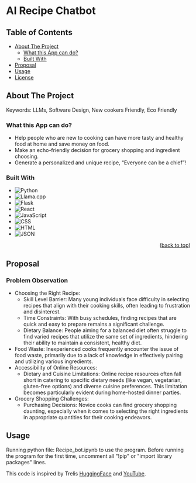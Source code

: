 # AI Recipe Chatbot
## Table of Contents
- [About The Project](#About_The_Project)
  -  [What this App can do?](#What_this_App_can_do?)
  -  [Built With](#Built_with)
- [Proposal](#Proposal)
- [Usage](#Usage)
- [License](#License)

<!-- ABOUT THE PROJECT -->
## About The Project
Keywords: LLMs, Software Design, New cookers Friendly, Eco Friendly

### What this App can do?
* Help people who are new to cooking can have more tasty and healthy food at home and save money on food.
* Make an echo-friendly decision for grocery shopping and ingredient choosing.
* Generate a personalized and unique recipe, “Everyone can be a chief”!

### Built With
* ![Python](https://img.shields.io/badge/Python-3776AB?style=for-the-badge&logo=python&logoColor=blue)
* ![Llama.cpp](https://img.shields.io/badge/Llama.cpp-002b36?style=for-the-badge)
* ![Flask](https://img.shields.io/badge/Flask-000000?style=for-the-badge&logo=flask&logoColor=white)
* ![React](https://img.shields.io/badge/React-20232A?style=for-the-badge&logo=react&logoColor=61DAFB)
* ![JavaScript](https://img.shields.io/badge/JavaScript-F7DF1E?style=for-the-badge&logo=javascript&logoColor=black)
* ![CSS](https://img.shields.io/badge/CSS-1572B6?style=for-the-badge&logo=css3&logoColor=orange)
* ![HTML](https://img.shields.io/badge/HTML-E34F26?style=for-the-badge&logo=html5&logoColor=white)
* ![JSON](https://img.shields.io/badge/JSON-000000?style=for-the-badge&logo=json&logoColor=green)
  
<p align="right">(<a href="#readme-top">back to top</a>)</p>

## Proposal

### Problem Observation

* Choosing the Right Recipe:
  * Skill Level Barrier: Many young individuals face difficulty in selecting recipes that align with their cooking skills, often leading to frustration and disinterest.
  * Time Constraints: With busy schedules, finding recipes that are quick and easy to prepare remains a significant challenge.
  * Dietary Balance: People aiming for a balanced diet often struggle to find varied recipes that utilize the same set of ingredients, hindering their ability to maintain a consistent, healthy diet.
* Food Waste: Inexperienced cooks frequently encounter the issue of food waste, primarily due to a lack of knowledge in effectively pairing and utilizing various ingredients.
* Accessibility of Online Resources:
  * Dietary and Cuisine Limitations: Online recipe resources often fall short in catering to specific dietary needs (like vegan, vegetarian, gluten-free options) and diverse cuisine preferences. This limitation becomes particularly evident during home-hosted dinner parties.
* Grocery Shopping Challenges:
  * Purchasing Decisions: Novice cooks can find grocery shopping daunting, especially when it comes to selecting the right ingredients in appropriate quantities for their cooking endeavors.

## Usage
Running python file: Recipe_bot.ipynb to use the program. Before running the program for the first time, uncomment all "!pip" or "import library packages" lines.

This code is inspired by Trelis [HuggingFace](https://huggingface.co/Trelis) and [YouTube](https://www.youtube.com/@TrelisResearch).

